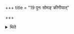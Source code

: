 +++
title = "19 पुनः सोमङ् क्रीणीयात्"

+++

<details><summary>थिते</summary>

पुनः सोमं क्रीणीयात् १९
</details>
